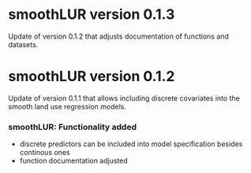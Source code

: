 # smoothLUR version 0.1.3

Update of version 0.1.2 that adjusts documentation of functions and datasets.



# smoothLUR version 0.1.2

Update of version 0.1.1 that allows including discrete covariates into the smooth land use regression models.


### smoothLUR: Functionality added
* discrete predictors can be included into model specification besides continous ones
* function documentation adjusted
